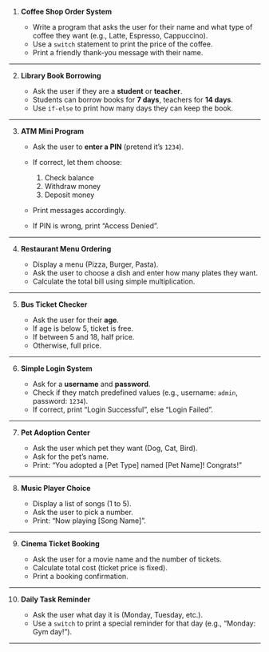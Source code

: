 

1. **Coffee Shop Order System**

   * Write a program that asks the user for their name and what type of coffee they want (e.g., Latte, Espresso, Cappuccino).
   * Use a `switch` statement to print the price of the coffee.
   * Print a friendly thank-you message with their name.

---

2. **Library Book Borrowing**

   * Ask the user if they are a **student** or **teacher**.
   * Students can borrow books for **7 days**, teachers for **14 days**.
   * Use `if-else` to print how many days they can keep the book.

---

3. **ATM Mini Program**

   * Ask the user to **enter a PIN** (pretend it’s `1234`).
   * If correct, let them choose:

     1. Check balance
     2. Withdraw money
     3. Deposit money
   * Print messages accordingly.
   * If PIN is wrong, print “Access Denied”.

---

4. **Restaurant Menu Ordering**

   * Display a menu (Pizza, Burger, Pasta).
   * Ask the user to choose a dish and enter how many plates they want.
   * Calculate the total bill using simple multiplication.

---

5. **Bus Ticket Checker**

   * Ask the user for their **age**.
   * If age is below 5, ticket is free.
   * If between 5 and 18, half price.
   * Otherwise, full price.

---

6. **Simple Login System**

   * Ask for a **username** and **password**.
   * Check if they match predefined values (e.g., username: `admin`, password: `1234`).
   * If correct, print “Login Successful”, else “Login Failed”.

---

7. **Pet Adoption Center**

   * Ask the user which pet they want (Dog, Cat, Bird).
   * Ask for the pet’s name.
   * Print: “You adopted a \[Pet Type] named \[Pet Name]! Congrats!”

---

8. **Music Player Choice**

   * Display a list of songs (1 to 5).
   * Ask the user to pick a number.
   * Print: “Now playing \[Song Name]”.

---

9. **Cinema Ticket Booking**

   * Ask the user for a movie name and the number of tickets.
   * Calculate total cost (ticket price is fixed).
   * Print a booking confirmation.

---

10. **Daily Task Reminder**

    * Ask the user what day it is (Monday, Tuesday, etc.).
    * Use a `switch` to print a special reminder for that day (e.g., “Monday: Gym day!”).

---


